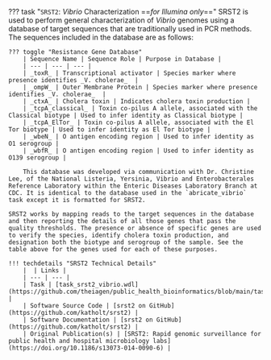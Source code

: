 ??? task "`SRST2`: _Vibrio_ Characterization ==_for Illumina only_=="
    SRST2 is used to perform general characterization of _Vibrio_ genomes using a database of target sequences that are traditionally used in PCR methods. The sequences included in the database are as follows:

    ??? toggle "Resistance Gene Database"
        | Sequence Name | Sequence Role | Purpose in Database |
        | --- | --- | --- |
        | _toxR_ | Transcriptional activator | Species marker where presence identifies _V. cholerae_  |
        | _ompW_ | Outer Membrane Protein | Species marker where presence identifies _V. cholerae_  |
        | _ctxA_ | Cholera toxin | Indicates cholera toxin production |
        | _tcpA_classical_ | Toxin co-pilus A allele, associated with the Classical biotype | Used to infer identity as Classical biotype |
        | _tcpA_ElTor_ | Toxin co-pilus A allele, associated with the El Tor biotype | Used to infer identity as El Tor biotype |
        | _wbeN_ | O antigen encoding region | Used to infer identity as O1 serogroup |
        | _wbfR_ | O antigen encoding region | Used to infer identity as O139 serogroup |

        This database was developed via communication with Dr. Christine Lee, of the National Listeria, Yersinia, Vibrio and Enterobacterales Reference Laboratory within the Enteric Diseases Laboratory Branch at CDC. It is identical to the database used in the `abricate_vibrio` task except it is formatted for SRST2.

    SRST2 works by mapping reads to the target sequences in the database and then reporting the details of all those genes that pass the quality thresholds. The presence or absence of specific genes are used to verify the species, identify cholera toxin production, and designation both the biotype and serogroup of the sample. See the table above for the genes used for each of these purposes.

    !!! techdetails "SRST2 Technical Details"
        |  | Links |
        | --- | --- |
        | Task | [task_srst2_vibrio.wdl](https://github.com/theiagen/public_health_bioinformatics/blob/main/tasks/species_typing/vibrio/task_srst2_vibrio.wdl) |
        | Software Source Code | [srst2 on GitHub](https://github.com/katholt/srst2) |
        | Software Documentation | [srst2 on GitHub](https://github.com/katholt/srst2) |
        | Original Publication(s) | [SRST2: Rapid genomic surveillance for public health and hospital microbiology labs](https://doi.org/10.1186/s13073-014-0090-6) |
